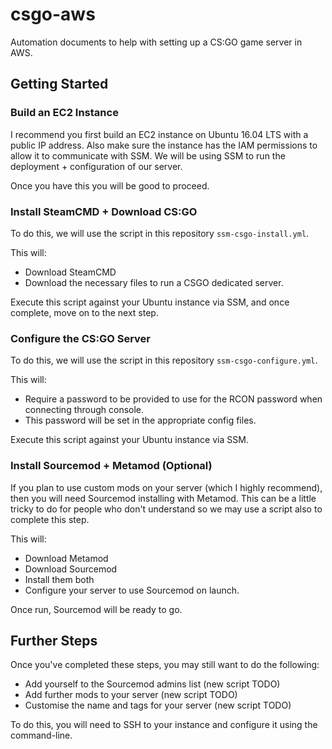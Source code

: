 # csgo-aws
Automation documents to help with setting up a CS:GO game server in AWS.

## Getting Started

### Build an EC2 Instance

I recommend you first build an EC2 instance on Ubuntu 16.04 LTS with a public IP address. Also make sure the instance has the IAM permissions to allow it to communicate with SSM. We will be using SSM to run the deployment + configuration of our server.

Once you have this you will be good to proceed.

### Install SteamCMD + Download CS:GO

To do this, we will use the script in this repository `ssm-csgo-install.yml`.

This will:
- Download SteamCMD
- Download the necessary files to run a CSGO dedicated server.

Execute this script against your Ubuntu instance via SSM, and once complete, move on to the next step.

### Configure the CS:GO Server

To do this, we will use the script in this repository `ssm-csgo-configure.yml`.

This will:
- Require a password to be provided to use for the RCON password when connecting through console. 
- This password will be set in the appropriate config files.

Execute this script against your Ubuntu instance via SSM.

### Install Sourcemod + Metamod (Optional)

If you plan to use custom mods on your server (which I highly recommend), then you will need Sourcemod installing with Metamod. This can be a little tricky to do for people who don't understand so we may use a script also to complete this step.

This will:
- Download Metamod
- Download Sourcemod
- Install them both
- Configure your server to use Sourcemod on launch.

Once run, Sourcemod will be ready to go.

## Further Steps

Once you've completed these steps, you may still want to do the following:
- Add yourself to the Sourcemod admins list (new script TODO)
- Add further mods to your server (new script TODO)
- Customise the name and tags for your server (new script TODO)

To do this, you will need to SSH to your instance and configure it using the command-line.
